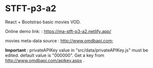 # STFT-p3-a2
React + Bootstrao basic movies VOD. 

Online demo link: : https://ma-stft-p3-a2.netlify.app/

movies meta-data source : http://www.omdbapi.com;

**Important** :
privateAPIKey value in "src/data/privateAPIKey.js" must be edited. default value is "000000". 
Get a key from http://www.omdbapi.com/apikey.aspx .
